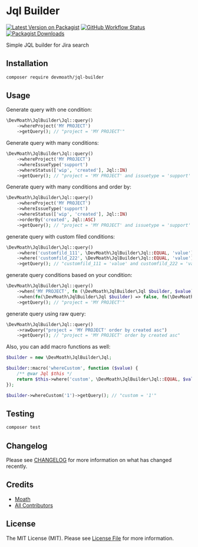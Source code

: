 # Jql Builder

[![Latest Version on Packagist](https://img.shields.io/packagist/v/devmoath/jql-builder.svg?color=blue&style=for-the-badge)](https://packagist.org/packages/devmoath/jql-builder)
[![GitHub Workflow Status](https://img.shields.io/github/workflow/status/devmoath/jql-builder/Tests?color=blue&label=Test&style=for-the-badge)](https://github.com/DevMoath/jql-builder/actions/workflows/tests.yml)
[![Packagist Downloads](https://img.shields.io/packagist/dt/devmoath/jql-builder?color=blue&style=for-the-badge)](https://packagist.org/packages/devmoath/jql-builder)

Simple JQL builder for Jira search

## Installation

```bash
composer require devmoath/jql-builder
```

## Usage

Generate query with one condition:

```php
\DevMoath\JqlBuilder\Jql::query()
    ->whereProject('MY PROJECT')
    ->getQuery(); // "project = 'MY PROJECT'"
```

Generate query with many conditions:

```php
\DevMoath\JqlBuilder\Jql::query()
    ->whereProject('MY PROJECT')
    ->whereIssueType('support')
    ->whereStatus(['wip', 'created'], Jql::IN)
    ->getQuery(); // "project = 'MY PROJECT' and issuetype = 'support' and status in ('wip', 'created')"
```

Generate query with many conditions and order by:

```php
\DevMoath\JqlBuilder\Jql::query()
    ->whereProject('MY PROJECT')
    ->whereIssueType('support')
    ->whereStatus(['wip', 'created'], Jql::IN)
    ->orderBy('created', Jql::ASC)
    ->getQuery(); // "project = 'MY PROJECT' and issuetype = 'support' and status in ('wip', 'created') order by created asc"
```

generate query with custom filed conditions:

```php
\DevMoath\JqlBuilder\Jql::query()
    ->where('customfild_111', \DevMoath\JqlBuilder\Jql::EQUAL, 'value')
    ->where('customfild_222', \DevMoath\JqlBuilder\Jql::EQUAL, 'value')
    ->getQuery(); // "customfild_111 = 'value' and customfild_222 = 'value'"
```

generate query conditions based on your condition:

```php
\DevMoath\JqlBuilder\Jql::query()
    ->when('MY PROJECT', fn (\DevMoath\JqlBuilder\Jql $builder, $value) => $builder->whereProject($value))
    ->when(fn(\DevMoath\JqlBuilder\Jql $builder) => false, fn(\DevMoath\JqlBuilder\Jql $builder, $value) => $builder->whereIssueType($value))
    ->getQuery(); // "project = 'MY PROJECT'"
```

generate query using raw query:

```php
\DevMoath\JqlBuilder\Jql::query()
    ->rawQuery("project = 'MY PROJECT' order by created asc")
    ->getQuery(); // "project = 'MY PROJECT' order by created asc"
```

Also, you can add macro functions as well:

```php
$builder = new \DevMoath\JqlBuilder\Jql;

$builder::macro('whereCustom', function ($value) {
    /** @var Jql $this */
    return $this->where('custom', \DevMoath\JqlBuilder\Jql::EQUAL, $value);
});

$builder->whereCustom('1')->getQuery(); // "custom = '1'"
```

## Testing

```bash
composer test
```

## Changelog

Please see [CHANGELOG](CHANGELOG.md) for more information on what has changed recently.

## Credits

- [Moath](https://github.com/devmoath)
- [All Contributors](https://github.com/DevMoath/jql-builder/graphs/contributors)

## License

The MIT License (MIT). Please see [License File](LICENSE.md) for more information.
